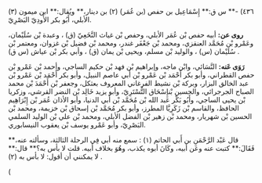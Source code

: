 ٤٣٦) -** س ق:** إِسْمَاعِيل بن حفص (بن عُمَر) (٢) بن دينار،** ويُقال:** ابن ميمون (٣) الأبلي، أَبُو بكر الأَودِيّ البَصْرِيّ.

**روى عن:** أبيه حفص بْن عُمَر الأبلي، وحفص بْن غياث النَّخَعِيّ (ق) ، وعبدة بْن سُلَيْمان، وعَمْرو بْن مُحَمَّد العنقزي، ومحمد بْن جَعْفَر غندر، ومحمد بْن فضيل بْن غزوان، ومعتمر بْن سُلَيْمان (س) ، والوليد بْن مسلم، ويحيى بْن يمان (ق) ، وأبي بكر بْن عياش (س ق) .

**رَوَى عَنه:** النَّسَائي، وابْن ماجه، وإبراهيم بْن فهد بْن حكيم الساجي، وأحمد بْن عَمْرو بْن حفص القطراني، وأبو بكر أَحْمَد بْن عَمْرو بْن أَبي عاصم النبيل، وأبو بكر أَحْمَد بْن عَمْرو بْن عبد الخالق البزار، وبركة بْن نشيط الفرغاني المعروف بعثكل، وجعفر بْن أَحْمَدَ بْن محمد الصباح الجرجرائي، والحسين بْنإِسْحَاق التُّسْتَرِيّ، وأبو يزيد خَالِد بْن النضر القرشي، وزكريا بْن يحيى الساجي، وأَبُو بَكْر عَبد الله بْن مُحَمَّد بْن أَبي الدنيا، وأبو الأذان عُمَر بْن إِبْرَاهِيم الحافظ، والقاسم بْن زَكَرِيَّا المطرز، وأبو بكر مُحَمَّد بْن إسحاق بْن خزيمة، ومحمد بْن الحسين بْن شهريار، ومحمد بْن زهير بْن الفضل الأبلي، ومحمد بْن علي بْن الوليد السلمي البَصْرِيّ، وأبو عَمْرو يوسف بْن يعقوب النيسابوري.

قال عَبْد الرَّحْمَنِ بن أَبي الحاتم (١) : سمع منه أبي فِي الرحلة الثالثة، وسألته عنه،** فَقَالَ:** كتبت عنه وعَن أبيه، وكَانَ أبوه يكذب، وهُوَ بخلاف أبيه. قلت لا بأس به؟** قال:** لا يمكنني أن أقول: لا بأس به (٢) .

(